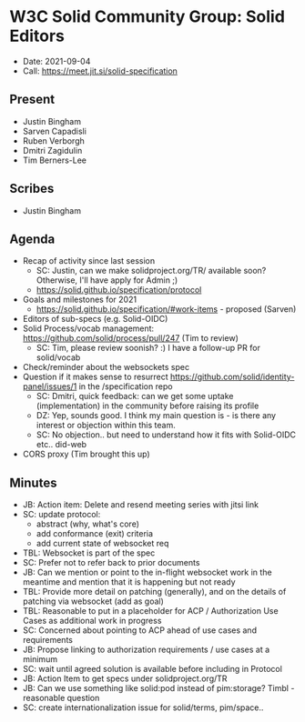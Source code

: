 # W3C Solid Community Group: Solid Editors

* Date: 2021-09-04
* Call: https://meet.jit.si/solid-specification

## Present

- Justin Bingham
- Sarven Capadisli
- Ruben Verborgh
- Dmitri Zagidulin
- Tim Berners-Lee

## Scribes

- Justin Bingham

## Agenda

- Recap of activity since last session
    - SC: Justin, can we make solidproject.org/TR/ available soon? Otherwise, I'll have apply for Admin ;)
    - https://solid.github.io/specification/protocol
- Goals and milestones for 2021
    - https://solid.github.io/specification/#work-items - proposed (Sarven)
- Editors of sub-specs (e.g. Solid-OIDC)
- Solid Process/vocab management: https://github.com/solid/process/pull/247 (Tim to review)
    - SC: Tim, please review soonish? :) I have a follow-up PR for solid/vocab
- Check/reminder about the websockets spec
- Question if it makes sense to resurrect https://github.com/solid/identity-panel/issues/1 in the /specification repo 
    - SC: Dmitri, quick feedback: can we get some uptake (implementation) in the community before raising its profile
    - DZ: Yep, sounds good. I think my main question is - is there any interest or objection within this team.
    - SC: No objection.. but need to understand how it fits with Solid-OIDC etc.. did-web
- CORS proxy (Tim brought this up)

## Minutes

- JB: Action item: Delete and resend meeting series with jitsi link
- SC: update protocol:
    - abstract (why, what's core)
    - add conformance (exit) criteria
    - add current state of websocket req
- TBL: Websocket is part of the spec
- SC: Prefer not to refer back to prior documents
- JB: Can we mention or point to the in-flight websocket work in the meantime and mention that it is happening but not ready
- TBL: Provide more detail on patching (generally), and on the details of patching via websocket (add as goal)
- TBL: Reasonable to put in a placeholder for ACP / Authorization Use Cases as additional work in progress
- SC: Concerned about pointing to ACP ahead of use cases and requirements
- JB: Propose linking to authorization requirements / use cases at a minimum
- SC: wait until agreed solution is available before including in Protocol
- JB: Action Item to get specs under solidproject.org/TR
- JB: Can we use something like solid:pod instead of pim:storage? Timbl - reasonable question
- SC: create internationalization issue for solid/terms, pim/space..
